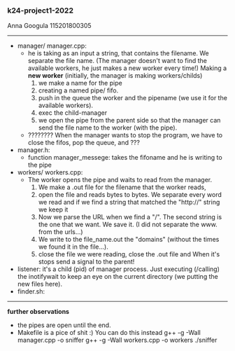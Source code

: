 ### k24-project1-2022
Anna Googula 115201800305

------------------
* manager/ manager.cpp: 
    - he is taking as an input a string, that contains the filename. We separate the file name.
    (The manager doesn't want to find the available workers, he just makes a new worker every time!)
    Making a __new worker__ (initially, the manager is making workers/childs) 
        1) we make a name for the pipe
        2) creating a named pipe/ fifo.
        3) push in the queue the worker and the pipename (we use it for the available workers).
        4) exec the child-manager
        5) we open the pipe from the parent side so that the manager can send the file name to the worker (with the pipe).
    - ???????? When the manager wants to stop the program, we have to close the fifos, pop the queue, and ???
* manager.h: 
    - function manager_messege: takes the fifoname and he is writing to the pipe
* workers/ workers.cpp:
    - The worker opens the pipe and waits to read from the manager.
        1) We make a .out file for the filename that the worker reads,
        2) open the file and reads bytes to bytes. We separate every word we read and if we find a string that matched the "http://" string we keep it
        3) Now we parse the URL when we find a "/". The second string is the one that we want. We save it. (I did not separate the www. from the urls...) 
        4) We write to the file_name.out the "domains" (without the times we found it in the file...).
        5) close the file we were reading, close the .out file and 
        When it's stops send a signal to the parent! 
* listener: it's a child (pid) of manager process. Just executing (/calling) the inotifywait to keep an eye on the current directory (we putting the new files here).
* finder.sh: 
-------------------------------------------------
__further observations__
- the pipes are open until the end.
- Makefile is a pice of shit :) You can do this instead
g++ -g -Wall manager.cpp -o sniffer 
g++ -g -Wall workers.cpp -o workers 
./sniffer